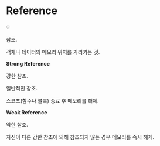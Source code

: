 # Reference

<aside>
💡

참조.

객체나 데이터의 메모리 위치를 가리키는 것.

</aside>

**Strong Reference**

강한 참조.

일반적인 참조.

스코프(함수나 블록) 종료 후 메모리를 해제.

**Weak Reference**

약한 참조.

자신이 다른 강한 참조에 의해 참조되지 않는 경우 메모리를 즉시 해제.